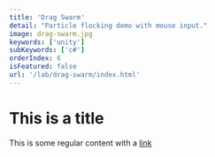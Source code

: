 ```yaml
---
title: 'Drag Swarm'
detail: "Particle flocking demo with mouse input."
image: drag-swarm.jpg
keywords: ['unity']
subKeywords: ['c#']
orderIndex: 6
isFeatured: false
url: '/lab/drag-swarm/index.html'
---
```


# This is a title

This is some regular content with a [link](https://google.com)